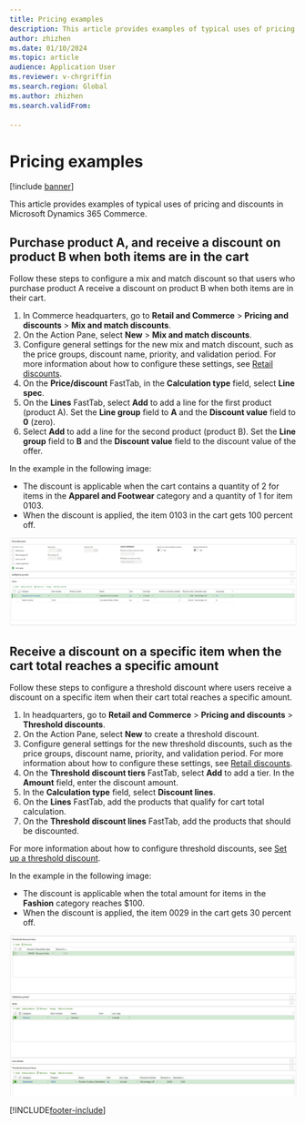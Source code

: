 ```yaml
---
title: Pricing examples
description: This article provides examples of typical uses of pricing and discounts in Microsoft Dynamics 365 Commerce.
author: zhizhen
ms.date: 01/10/2024
ms.topic: article
audience: Application User
ms.reviewer: v-chrgriffin
ms.search.region: Global
ms.author: zhizhen
ms.search.validFrom:

---
```


# Pricing examples

[!include [banner](../includes/banner.md)]

This article provides examples of typical uses of pricing and discounts in Microsoft Dynamics 365 Commerce.

## Purchase product A, and receive a discount on product B when both items are in the cart

Follow these steps to configure a mix and match discount so that users who purchase product A receive a discount on product B when both items are in their cart.

1. In Commerce headquarters, go to **Retail and Commerce** \> **Pricing and discounts** \> **Mix and match discounts**.
1. On the Action Pane, select **New** \> **Mix and match discounts**.
1. Configure general settings for the new mix and match discount, such as the price groups, discount name, priority, and validation period. For more information about how to configure these settings, see [Retail discounts](retail-discounts-overview.md).
1. On the **Price/discount** FastTab, in the **Calculation type** field, select **Line spec**.
1. On the **Lines** FastTab, select **Add** to add a line for the first product (product A). Set the **Line group** field to **A** and the **Discount value** field to **0** (zero).
1. Select **Add** to add a line for the second product (product B). Set the **Line group** field to **B** and the **Discount value** field to the discount value of the offer.

In the example in the following image:

- The discount is applicable when the cart contains a quantity of 2 for items in the **Apparel and Footwear** category and a quantity of 1 for item 0103.
- When the discount is applied, the item 0103 in the cart gets 100 percent off.

![Screenshot that shows an example of the setup for the Purchase product A, and receive a discount on product B when both items are in your cart scenario](./media/mix-and-match-sample.png)

## Receive a discount on a specific item when the cart total reaches a specific amount

Follow these steps to configure a threshold discount where users receive a discount on a specific item when their cart total reaches a specific amount.

1. In headquarters, go to **Retail and Commerce** \> **Pricing and discounts** \> **Threshold discounts**.
1. On the Action Pane, select **New** to create a threshold discount.
1. Configure general settings for the new threshold discounts, such as the price groups, discount name, priority, and validation period. For more information about how to configure these settings, see [Retail discounts](retail-discounts-overview.md).
1. On the **Threshold discount tiers** FastTab, select **Add** to add a tier. In the **Amount** field, enter the discount amount.
1. In the **Calculation type** field, select **Discount lines**.
1. On the **Lines** FastTab, add the products that qualify for cart total calculation.
1. On the **Threshold discount lines** FastTab, add the products that should be discounted.

For more information about how to configure threshold discounts, see [Set up a threshold discount](/dynamicsax-2012/appuser-itpro/set-up-a-threshold-discount).

In the example in the following image:

- The discount is applicable when the total amount for items in the **Fashion** category reaches $100.
- When the discount is applied, the item 0029 in the cart gets 30 percent off.

![Screenshot that shows an example of the setup for the Receive a discount on a specific item when the cart total reaches a specific amount scenario](./media/threshold-sample-1.png)

[!INCLUDE[footer-include](../includes/footer-banner.md)]
